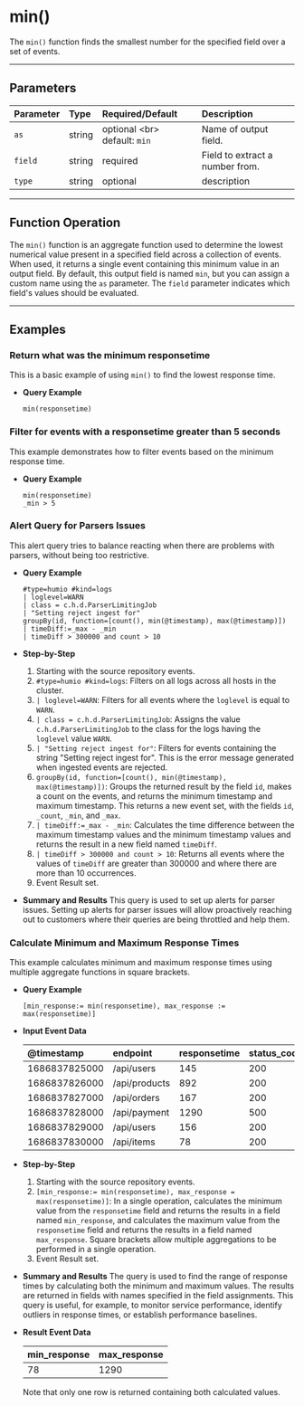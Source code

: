 # min()

The `min()` function finds the smallest number for the specified field over a set of events.

***

## Parameters

| Parameter | Type | Required/Default | Description |
| :--- | :--- | :--- | :--- |
| `as` | string | optional \<br\> default: `min` | Name of output field. |
| `field` | string | required | Field to extract a number from. |
| `type` | string | optional | description |

***

## Function Operation

The `min()` function is an aggregate function used to determine the lowest numerical value present in a specified field across a collection of events. When used, it returns a single event containing this minimum value in an output field. By default, this output field is named `min`, but you can assign a custom name using the `as` parameter. The `field` parameter indicates which field's values should be evaluated.

***

## Examples

### Return what was the minimum responsetime

This is a basic example of using `min()` to find the lowest response time.

  * **Query Example**
    ```
    min(responsetime)
    ```

### Filter for events with a responsetime greater than 5 seconds

This example demonstrates how to filter events based on the minimum response time.

  * **Query Example**
    ```
    min(responsetime)
    _min > 5
    ```

### Alert Query for Parsers Issues

This alert query tries to balance reacting when there are problems with parsers, without being too restrictive.

  * **Query Example**

    ```
    #type=humio #kind=logs
    | loglevel=WARN
    | class = c.h.d.ParserLimitingJob
    | "Setting reject ingest for"
    groupBy(id, function=[count(), min(@timestamp), max(@timestamp)])
    | timeDiff:=_max - _min
    | timeDiff > 300000 and count > 10
    ```

  * **Step-by-Step**

    1.  Starting with the source repository events.
    2.  `#type=humio #kind=logs`: Filters on all logs across all hosts in the cluster.
    3.  `| loglevel=WARN`: Filters for all events where the `loglevel` is equal to `WARN`.
    4.  `| class = c.h.d.ParserLimitingJob`: Assigns the value `c.h.d.ParserLimitingJob` to the class for the logs having the `loglevel` value `WARN`.
    5.  `| "Setting reject ingest for"`: Filters for events containing the string "Setting reject ingest for". This is the error message generated when ingested events are rejected.
    6.  `groupBy(id, function=[count(), min(@timestamp), max(@timestamp)])`: Groups the returned result by the field `id`, makes a count on the events, and returns the minimum timestamp and maximum timestamp. This returns a new event set, with the fields `id`, `_count`, `_min`, and `_max`.
    7.  `| timeDiff:=_max - _min`: Calculates the time difference between the maximum timestamp values and the minimum timestamp values and returns the result in a new field named `timeDiff`.
    8.  `| timeDiff > 300000 and count > 10`: Returns all events where the values of `timeDiff` are greater than 300000 and where there are more than 10 occurrences.
    9.  Event Result set.

  * **Summary and Results**
    This query is used to set up alerts for parser issues. Setting up alerts for parser issues will allow proactively reaching out to customers where their queries are being throttled and help them.

### Calculate Minimum and Maximum Response Times

This example calculates minimum and maximum response times using multiple aggregate functions in square brackets.

  * **Query Example**

    ```
    [min_response:= min(responsetime), max_response := max(responsetime)]
    ```

  * **Input Event Data**

    | @timestamp | endpoint | responsetime | status\_code |
    | :--- | :--- | :--- | :--- |
    | 1686837825000 | /api/users | 145 | 200 |
    | 1686837826000 | /api/products | 892 | 200 |
    | 1686837827000 | /api/orders | 167 | 200 |
    | 1686837828000 | /api/payment | 1290 | 500 |
    | 1686837829000 | /api/users | 156 | 200 |
    | 1686837830000 | /api/items | 78 | 200 |

  * **Step-by-Step**

    1.  Starting with the source repository events.
    2.  `[min_response:= min(responsetime), max_response = max(responsetime)]`: In a single operation, calculates the minimum value from the `responsetime` field and returns the results in a field named `min_response`, and calculates the maximum value from the `responsetime` field and returns the results in a field named `max_response`. Square brackets allow multiple aggregations to be performed in a single operation.
    3.  Event Result set.

  * **Summary and Results**
    The query is used to find the range of response times by calculating both the minimum and maximum values. The results are returned in fields with names specified in the field assignments. This query is useful, for example, to monitor service performance, identify outliers in response times, or establish performance baselines.

  * **Result Event Data**

    | min\_response | max\_response |
    | :--- | :--- |
    | 78 | 1290 |

    Note that only one row is returned containing both calculated values.